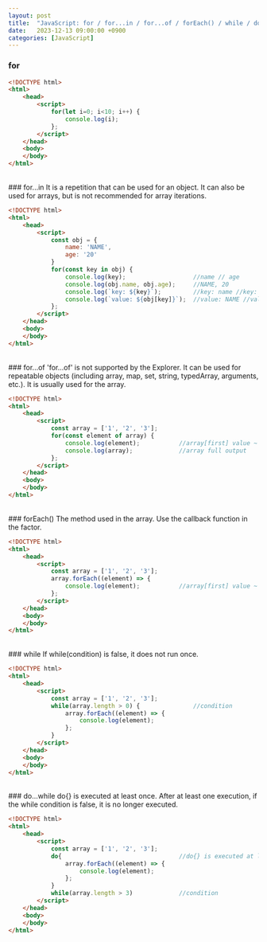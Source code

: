 ```yaml
---
layout: post
title:  "JavaScript: for / for...in / for...of / forEach() / while / do...while"
date:   2023-12-13 09:00:00 +0900
categories: [JavaScript]
---
```


### for   
   
```html
<!DOCTYPE html>
<html>
    <head>
        <script>
            for(let i=0; i<10; i++) {
                console.log(i);
            };
        </script>
    </head>
    <body>
    </body>
</html>
```
   
<br />
### for...in   
It is a repetition that can be used for an object.   
It can also be used for arrays, but is not recommended for array iterations.   
   
```html
<!DOCTYPE html>
<html>
    <head>
        <script>
            const obj = {
                name: 'NAME',
                age: '20'
            }
            for(const key in obj) {
                console.log(key);                   //name // age
                console.log(obj.name, obj.age);     //NAME, 20
                console.log(`key: ${key}`);         //key: name //key: age
                console.log(`value: ${obj[key]}`);  //value: NAME //value: 20
            };
        </script>
    </head>
    <body>
    </body>
</html>
```
   
<br />
### for...of   
'for...of' is not supported by the Explorer.   
It can be used for repeatable objects (including array, map, set, string, typedArray, arguments, etc.).   
It is usually used for the array.   
   
```html
<!DOCTYPE html>
<html>
    <head>
        <script>
            const array = ['1', '2', '3'];
            for(const element of array) {
                console.log(element);           //array[first] value ~ array[last] value
                console.log(array);             //array full output
            };
        </script>
    </head>
    <body>
    </body>
</html>
```
   
<br />
### forEach()   
The method used in the array.   
Use the callback function in the factor.   
   
```html
<!DOCTYPE html>
<html>
    <head>
        <script>
            const array = ['1', '2', '3'];
            array.forEach((element) => {
                console.log(element);           //array[first] value ~ array[last] value
            };
        </script>
    </head>
    <body>
    </body>
</html>
```
   
<br />
### while   
If while(condition) is false, it does not run once.   
   
```html
<!DOCTYPE html>
<html>
    <head>
        <script>
            const array = ['1', '2', '3'];
            while(array.length > 0) {               //condition
                array.forEach((element) => {
                    console.log(element);
                };
            }
        </script>
    </head>
    <body>
    </body>
</html>
```
   
<br />
### do...while   
do{} is executed at least once.   
After at least one execution, if the while condition is false, it is no longer executed.   
   
```html
<!DOCTYPE html>
<html>
    <head>
        <script>
            const array = ['1', '2', '3'];
            do{                                 //do{} is executed at least once.
                array.forEach((element) => {
                    console.log(element);
                };
            }
            while(array.length > 3)             //condition
        </script>
    </head>
    <body>
    </body>
</html>
```
